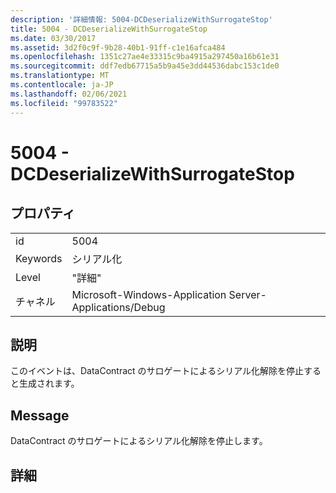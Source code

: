 ```yaml
---
description: '詳細情報: 5004-DCDeserializeWithSurrogateStop'
title: 5004 - DCDeserializeWithSurrogateStop
ms.date: 03/30/2017
ms.assetid: 3d2f0c9f-9b28-40b1-91ff-c1e16afca484
ms.openlocfilehash: 1351c27ae4e33315c9ba4915a297450a16b61e31
ms.sourcegitcommit: ddf7edb67715a5b9a45e3dd44536dabc153c1de0
ms.translationtype: MT
ms.contentlocale: ja-JP
ms.lasthandoff: 02/06/2021
ms.locfileid: "99783522"
---
```

# <a name="5004---dcdeserializewithsurrogatestop"></a>5004 - DCDeserializeWithSurrogateStop

## <a name="properties"></a>プロパティ  
  
|||  
|-|-|  
|id|5004|  
|Keywords|シリアル化|  
|Level|"詳細"|  
|チャネル|Microsoft-Windows-Application Server-Applications/Debug|  
  
## <a name="description"></a>説明  

 このイベントは、DataContract のサロゲートによるシリアル化解除を停止すると生成されます。  
  
## <a name="message"></a>Message  

 DataContract のサロゲートによるシリアル化解除を停止します。  
  
## <a name="details"></a>詳細
